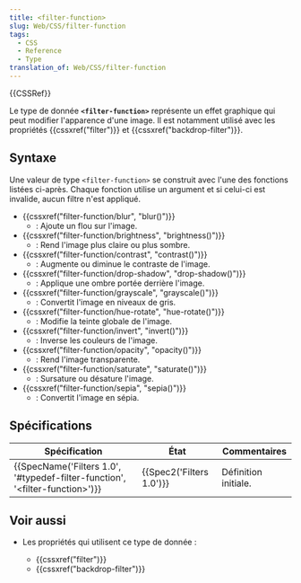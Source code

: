 ```yaml
---
title: <filter-function>
slug: Web/CSS/filter-function
tags:
  - CSS
  - Reference
  - Type
translation_of: Web/CSS/filter-function
---
```

{{CSSRef}}

Le type de donnée **`<filter-function>`** représente un effet graphique qui peut modifier l'apparence d'une image. Il est notamment utilisé avec les propriétés {{cssxref("filter")}} et {{cssxref("backdrop-filter")}}.

## Syntaxe

Une valeur de type `<filter-function>` se construit avec l'une des fonctions listées ci-après. Chaque fonction utilise un argument et si celui-ci est invalide, aucun filtre n'est appliqué.

- {{cssxref("filter-function/blur", "blur()")}}
  - : Ajoute un flou sur l'image.
- {{cssxref("filter-function/brightness", "brightness()")}}
  - : Rend l'image plus claire ou plus sombre.
- {{cssxref("filter-function/contrast", "contrast()")}}
  - : Augmente ou diminue le contraste de l'image.
- {{cssxref("filter-function/drop-shadow", "drop-shadow()")}}
  - : Applique une ombre portée derrière l'image.
- {{cssxref("filter-function/grayscale", "grayscale()")}}
  - : Convertit l'image en niveaux de gris.
- {{cssxref("filter-function/hue-rotate", "hue-rotate()")}}​​​​​​​​​​​​​​
  - : Modifie la teinte globale de l'image.
- {{cssxref("filter-function/invert", "invert()")}}
  - : Inverse les couleurs de l'image.
- {{cssxref("filter-function/opacity", "opacity()")}}
  - : Rend l'image transparente.
- {{cssxref("filter-function/saturate", "saturate()")}}
  - : Sursature ou désature l'image.
- {{cssxref("filter-function/sepia", "sepia()")}}
  - : Convertit l'image en sépia.

## Spécifications

| Spécification                                                                                                | État                             | Commentaires         |
| ------------------------------------------------------------------------------------------------------------ | -------------------------------- | -------------------- |
| {{SpecName('Filters 1.0', '#typedef-filter-function', '&lt;filter-function&gt;')}} | {{Spec2('Filters 1.0')}} | Définition initiale. |

## Voir aussi

- Les propriétés qui utilisent ce type de donnée :

  - {{cssxref("filter")}}
  - {{cssxref("backdrop-filter")}}

